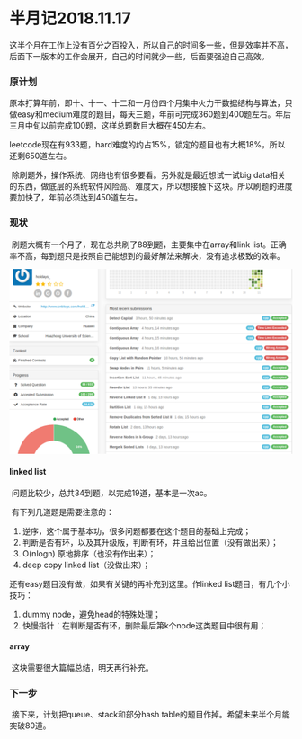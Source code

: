 # 		半月记2018.11.17

这半个月在工作上没有百分之百投入，所以自己的时间多一些，但是效率并不高，后面下一版本的工作会展开，自己的时间就少一些，后面要强迫自己高效。

### 原计划

​	原本打算年前，即十、十一、十二和一月份四个月集中火力干数据结构与算法，只做easy和medium难度的题目，每天三题，年前可完成360题到400题左右。年后三月中旬以前完成100题，这样总题数目大概在450左右。

leetcode现在有933题，hard难度的约占15%，锁定的题目也有大概18%，所以还剩650道左右。

​	除刷题外，操作系统、网络也有很多要看。另外就是最近想试一试big data相关的东西，做底层的系统软件风险高、难度大，所以想接触下这块。所以刷题的进度要加快了，年前必须达到450道左右。



### 现状

​	刷题大概有一个月了，现在总共刷了88到题，主要集中在array和link list。正确率不高，每到题只是按照自己能想到的最好解法来解决，没有追求极致的效率。

![image](https://github.com/shaohv/shaohv.resources/raw/master/2018_fourth_quarter/half_month_2018.11.17_1.png)

#### linked list

​	问题比较少，总共34到题，以完成19道，基本是一次ac。

​	有下列几道题是需要注意的：

1. 逆序，这个属于基本功，很多问题都要在这个题目的基础上完成；
2. 判断是否有环，以及其升级版，判断有环，并且给出位置（没有做出来）；
3. O(nlogn) 原地排序（也没有作出来）；
4. deep copy linked list（没做出来）；



还有easy题目没有做，如果有关键的再补充到这里。作linked list题目，有几个小技巧：   

1. dummy node，避免head的特殊处理；
2. 快慢指针：在判断是否有环，删除最后第k个node这类题目中很有用；

#### array

​	这块需要很大篇幅总结，明天再行补充。



### 下一步

​	接下来，计划把queue、stack和部分hash table的题目作掉。希望未来半个月能突破80道。